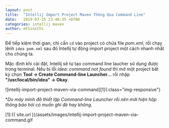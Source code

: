 ```yaml
---
layout: post
title:  "Intellij Import Project Maven Thông Qua Command Line"
date:   2019-03-25 23:48:35 +0700
categories: intellij maven
author: mtSiniChi
---
```


Để tiếp kiệm thời gian, chỉ cần `cd` vào project có chứa file *pom.xml*, rồi chạy lệnh `idea pom.xml` sau đó Intellij tự động import project một cách nhanh nhất cho chúng ta.

Mặc định khi cài đặt, Intellij sẽ tự tạo command line laucher sử dụng được trong terminal. Nếu bị lỗi *idea: command not found*  thì mở một project bất kỳ chọn **Tool -> Create Command-line Launcher...** rồi nhập **"/usr/local/bin/idea" -> Okay**.

![intellij-import-project-maven-via-command][1]{:class="img-responsive"}

**Do máy mình đã thiết lặp Command-line Launcher rồi nên mới hiện hộp thông báo hỏi có muốn ghi đè hay không.*

[1]:{{ site.url }}/assets/images/intellij-import-project-maven-via-command.gif